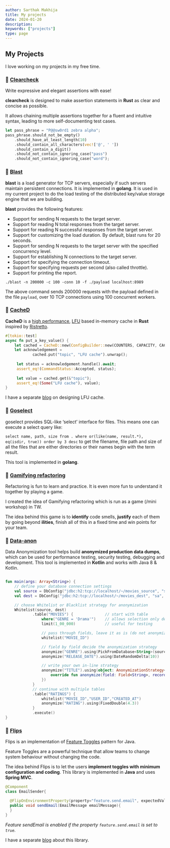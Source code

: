 ```yaml
---
author: Sarthak Makhija
title: My projects
date: 2024-01-20
description:
keywords: ["projects"]
type: page
---
```


## My Projects

I love working on my projects in my free time.

### 🔹 [Clearcheck](https://github.com/SarthakMakhija/clearcheck)

Write expressive and elegant assertions with ease!

**clearcheck** is designed to make assertion statements in **Rust** as clear and concise as possible.

It allows chaining multiple assertions together for a fluent and intuitive syntax, leading to more self-documenting test cases.

```rust
let pass_phrase = "P@@sw0rd1 zebra alpha";
pass_phrase.should_not_be_empty()
    .should_have_at_least_length(10)
    .should_contain_all_characters(vec!['@', ' '])
    .should_contain_a_digit()
    .should_not_contain_ignoring_case("pass")
    .should_not_contain_ignoring_case("word");
```

### 🔹 [Blast](https://github.com/SarthakMakhija/blast)

**blast** is a load generator for TCP servers, especially if such servers maintain persistent connections. It is implemented in **golang**.
It is used in my current project to do the load testing of the distributed key/value storage engine that we are building.

**blast** provides the following features:

- Support for sending N requests to the target server.
- Support for reading N total responses from the target server.
- Support for reading N successful responses from the target server.
- Support for customizing the load duration. By default, blast runs for 20 seconds.
- Support for sending N requests to the target server with the specified concurrency level.
- Support for establishing N connections to the target server.
- Support for specifying the connection timeout.
- Support for specifying requests per second (also called throttle).
- Support for printing the report.

```shell
./blast -n 200000 -c 100 -conn 10 -f ./payload localhost:8989
```

The above command sends 200000 requests with the payload defined in the file `payload`, over 10 TCP connections using 100 concurrent workers.

### 🔹 [CacheD](https://github.com/SarthakMakhija/cached)

**CacheD** is a [high performance](https://github.com/SarthakMakhija/cached/tree/main/benches/results), [LFU](https://dgraph.io/blog/refs/TinyLFU%20-%20A%20Highly%20Efficient%20Cache%20Admission%20Policy.pdf) based in-memory cache in **Rust** inspired by [Ristretto](https://github.com/dgraph-io/ristretto).

```rust
#[tokio::test]
async fn put_a_key_value() {
    let cached = CacheD::new(ConfigBuilder::new(COUNTERS, CAPACITY, CACHE_WEIGHT).build());
    let acknowledgement =
            cached.put("topic", "LFU cache").unwrap();
     
     let status = acknowledgement.handle().await;
     assert_eq!(CommandStatus::Accepted, status);
    
     let value = cached.get(&"topic");
     assert_eq!(Some("LFU cache"), value);
}
```

I have a separate [blog](/en/blog/designing_lfu_cache/) on designing LFU cache.

### 🔹 [Goselect](https://github.com/SarthakMakhija/goselect)

goselect provides SQL-like ‘select’ interface for files. This means one can execute a select query like:

`select name, path, size from . where or(like(name, result.*), eq(isdir, true)) order by 3 desc`
to get the filename, file path and size of all the files that are either directories or their names begin with the term result.

This tool is implemented in **golang**.

### 🔹 [Gamifying refactoring](http://gamifying-refactoring.github.io/)

Refactoring is fun to learn and practice. It is even more fun to understand it together by playing a game.

I created the idea of Gamifying refactoring which is run as a game (/mini workshop) in TW.

The idea behind this game is to **identify** code smells, **justify** each of them by going beyond **ilities**, finish all of this in a fixed time and win points for your team.

### 🔹 [Data-anon](https://github.com/dataanon/data-anon)

Data Anonymization tool helps build **anonymized production data dumps**, which can be used for performance testing, security testing, debugging and development. This tool is implemented in **Kotlin** and works with Java 8 & Kotlin.

```kotlin

fun main(args: Array<String>) {
    // define your database connection settings 
    val source = DbConfig("jdbc:h2:tcp://localhost/~/movies_source", "sa", "")
    val dest = DbConfig("jdbc:h2:tcp://localhost/~/movies_dest", "sa", "")

    // choose Whitelist or Blacklist strategy for anonymization
    Whitelist(source, dest)
            .table("MOVIES") {              // start with table                                
                where("GENRE = 'Drama'")    // allows selection only desired rows (optional)
                limit(1_00_000)             // useful for testing                 (optional)

                // pass through fields, leave it as is (do not anonymize)
                whitelist("MOVIE_ID")

                // field by field decide the anonymization strategy
                anonymize("GENRE").using(PickFromDatabase<String>(source,"SELECT DISTINCT GENRE FROM MOVIES"))
                anonymize("RELEASE_DATE").using(DateRandomDelta(10))

                // write your own in-line strategy
                anonymize("TITLE").using(object: AnonymizationStrategy<String>{
                    override fun anonymize(field: Field<String>, record: Record): String = "MY MOVIE ${record.rowNum}"
                })
            }
            // continue with multiple tables
            .table("RATINGS") {
                whitelist("MOVIE_ID","USER_ID","CREATED_AT")
                anonymize("RATING").using(FixedDouble(4.3))
            }
            .execute()
}
```

### 🔹 [Flips](https://github.com/Feature-Flip/flips)

Flips is an implementation of [Feature Toggles](https://martinfowler.com/articles/feature-toggles.html) pattern for Java. 

Feature Toggles are a powerful technique that allow teams to change system behaviour without changing the code.

The idea behind Flips is to let the users **implement toggles with minimum configuration and coding**. This library is implemented in **Java** and uses **Spring MVC**.

```java
@Component
class EmailSender{

  @FlipOnEnvironmentProperty(property="feature.send.email", expectedValue="true")
  public void sendEmail(EmailMessage emailMessage){
  }
}
```

*Feature sendEmail is enabled if the property `feature.send.email` is set to `true`.*

I have a separate [blog](/en/blog/flips_feature_flipping_for_java/) about this library.
